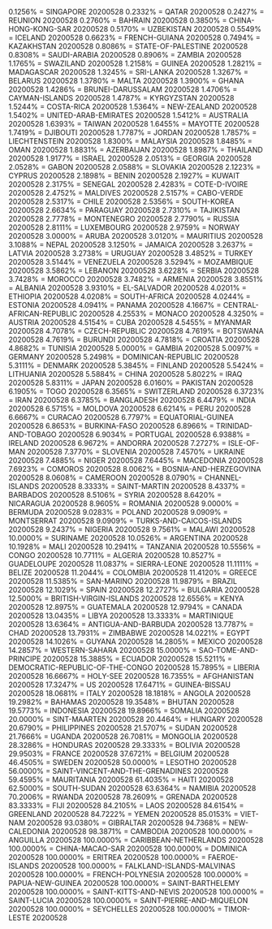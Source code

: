 0.1256% = SINGAPORE 20200528 
0.2332% = QATAR 20200528 
0.2427% = REUNION 20200528 
0.2760% = BAHRAIN 20200528 
0.3850% = CHINA-HONG-KONG-SAR 20200528 
0.5170% = UZBEKISTAN 20200528 
0.5549% = ICELAND 20200528 
0.6623% = FRENCH-GUIANA 20200528 
0.7494% = KAZAKHSTAN 20200528 
0.8086% = STATE-OF-PALESTINE 20200528 
0.8308% = SAUDI-ARABIA 20200528 
0.8906% = ZAMBIA 20200528 
1.1765% = SWAZILAND 20200528 
1.2158% = GUINEA 20200528 
1.2821% = MADAGASCAR 20200528 
1.3245% = SRI-LANKA 20200528 
1.3267% = BELARUS 20200528 
1.3780% = MALTA 20200528 
1.3900% = GHANA 20200528 
1.4286% = BRUNEI-DARUSSALAM 20200528 
1.4706% = CAYMAN-ISLANDS 20200528 
1.4787% = KYRGYZSTAN 20200528 
1.5244% = COSTA-RICA 20200528 
1.5364% = NEW-ZEALAND 20200528 
1.5402% = UNITED-ARAB-EMIRATES 20200528 
1.5412% = AUSTRALIA 20200528 
1.6393% = TAIWAN 20200528 
1.6455% = MAYOTTE 20200528 
1.7419% = DJIBOUTI 20200528 
1.7787% = JORDAN 20200528 
1.7857% = LIECHTENSTEIN 20200528 
1.8300% = MALAYSIA 20200528 
1.8485% = OMAN 20200528 
1.8831% = AZERBAIJAN 20200528 
1.8987% = THAILAND 20200528 
1.9177% = ISRAEL 20200528 
2.0513% = GEORGIA 20200528 
2.0528% = GABON 20200528 
2.0588% = SLOVAKIA 20200528 
2.1223% = CYPRUS 20200528 
2.1898% = BENIN 20200528 
2.1927% = KUWAIT 20200528 
2.3175% = SENEGAL 20200528 
2.4283% = COTE-D-IVOIRE 20200528 
2.4752% = MALDIVES 20200528 
2.5157% = CABO-VERDE 20200528 
2.5317% = CHILE 20200528 
2.5356% = SOUTH-KOREA 20200528 
2.6634% = PARAGUAY 20200528 
2.7310% = TAJIKISTAN 20200528 
2.7778% = MONTENEGRO 20200528 
2.7790% = RUSSIA 20200528 
2.8111% = LUXEMBOURG 20200528 
2.9759% = NORWAY 20200528 
3.0000% = ARUBA 20200528 
3.0120% = MAURITIUS 20200528 
3.1088% = NEPAL 20200528 
3.1250% = JAMAICA 20200528 
3.2637% = LATVIA 20200528 
3.2738% = URUGUAY 20200528 
3.4852% = TURKEY 20200528 
3.5144% = VENEZUELA 20200528 
3.5294% = MOZAMBIQUE 20200528 
3.5862% = LEBANON 20200528 
3.6228% = SERBIA 20200528 
3.7428% = MOROCCO 20200528 
3.7482% = ARMENIA 20200528 
3.8551% = ALBANIA 20200528 
3.9310% = EL-SALVADOR 20200528 
4.0201% = ETHIOPIA 20200528 
4.0208% = SOUTH-AFRICA 20200528 
4.0244% = ESTONIA 20200528 
4.0941% = PANAMA 20200528 
4.1667% = CENTRAL-AFRICAN-REPUBLIC 20200528 
4.2553% = MONACO 20200528 
4.3250% = AUSTRIA 20200528 
4.5154% = CUBA 20200528 
4.5455% = MYANMAR 20200528 
4.7078% = CZECH-REPUBLIC 20200528 
4.7619% = BOTSWANA 20200528 
4.7619% = BURUNDI 20200528 
4.7818% = CROATIA 20200528 
4.8682% = TUNISIA 20200528 
5.0000% = GAMBIA 20200528 
5.0097% = GERMANY 20200528 
5.2498% = DOMINICAN-REPUBLIC 20200528 
5.3111% = DENMARK 20200528 
5.3845% = FINLAND 20200528 
5.5424% = LITHUANIA 20200528 
5.5884% = CHINA 20200528 
5.8022% = IRAQ 20200528 
5.8311% = JAPAN 20200528 
6.0160% = PAKISTAN 20200528 
6.1905% = TOGO 20200528 
6.3565% = SWITZERLAND 20200528 
6.3723% = IRAN 20200528 
6.3785% = BANGLADESH 20200528 
6.4479% = INDIA 20200528 
6.5715% = MOLDOVA 20200528 
6.6214% = PERU 20200528 
6.6667% = CURACAO 20200528 
6.7797% = EQUATORIAL-GUINEA 20200528 
6.8653% = BURKINA-FASO 20200528 
6.8966% = TRINIDAD-AND-TOBAGO 20200528 
6.9034% = PORTUGAL 20200528 
6.9388% = IRELAND 20200528 
6.9672% = ANDORRA 20200528 
7.2727% = ISLE-OF-MAN 20200528 
7.3770% = SLOVENIA 20200528 
7.4570% = UKRAINE 20200528 
7.4885% = NIGER 20200528 
7.6445% = MACEDONIA 20200528 
7.6923% = COMOROS 20200528 
8.0062% = BOSNIA-AND-HERZEGOVINA 20200528 
8.0608% = CAMEROON 20200528 
8.0790% = CHANNEL-ISLANDS 20200528 
8.3333% = SAINT-MARTIN 20200528 
8.4337% = BARBADOS 20200528 
8.5106% = SYRIA 20200528 
8.6420% = NICARAGUA 20200528 
8.9605% = ROMANIA 20200528 
9.0000% = BERMUDA 20200528 
9.0283% = POLAND 20200528 
9.0909% = MONTSERRAT 20200528 
9.0909% = TURKS-AND-CAICOS-ISLANDS 20200528 
9.2437% = NIGERIA 20200528 
9.7561% = MALAWI 20200528 
10.0000% = SURINAME 20200528 
10.0526% = ARGENTINA 20200528 
10.1928% = MALI 20200528 
10.2941% = TANZANIA 20200528 
10.5556% = CONGO 20200528 
10.7711% = ALGERIA 20200528 
10.8527% = GUADELOUPE 20200528 
11.0837% = SIERRA-LEONE 20200528 
11.1111% = BELIZE 20200528 
11.2044% = COLOMBIA 20200528 
11.4120% = GREECE 20200528 
11.5385% = SAN-MARINO 20200528 
11.9879% = BRAZIL 20200528 
12.1029% = SPAIN 20200528 
12.2727% = BULGARIA 20200528 
12.5000% = BRITISH-VIRGIN-ISLANDS 20200528 
12.6556% = KENYA 20200528 
12.8975% = GUATEMALA 20200528 
12.9794% = CANADA 20200528 
13.0435% = LIBYA 20200528 
13.3333% = MARTINIQUE 20200528 
13.6364% = ANTIGUA-AND-BARBUDA 20200528 
13.7787% = CHAD 20200528 
13.7931% = ZIMBABWE 20200528 
14.0221% = EGYPT 20200528 
14.1026% = GUYANA 20200528 
14.2805% = MEXICO 20200528 
14.2857% = WESTERN-SAHARA 20200528 
15.0000% = SAO-TOME-AND-PRINCIPE 20200528 
15.3885% = ECUADOR 20200528 
15.5211% = DEMOCRATIC-REPUBLIC-OF-THE-CONGO 20200528 
15.7895% = LIBERIA 20200528 
16.6667% = HOLY-SEE 20200528 
16.7355% = AFGHANISTAN 20200528 
17.3247% = US 20200528 
17.6471% = GUINEA-BISSAU 20200528 
18.0681% = ITALY 20200528 
18.1818% = ANGOLA 20200528 
19.2982% = BAHAMAS 20200528 
19.3548% = BHUTAN 20200528 
19.5773% = INDONESIA 20200528 
19.8966% = SOMALIA 20200528 
20.0000% = SINT-MAARTEN 20200528 
20.4464% = HUNGARY 20200528 
20.6790% = PHILIPPINES 20200528 
21.5707% = SUDAN 20200528 
21.7666% = UGANDA 20200528 
26.7081% = MONGOLIA 20200528 
28.3286% = HONDURAS 20200528 
29.3333% = BOLIVIA 20200528 
29.9503% = FRANCE 20200528 
37.6721% = BELGIUM 20200528 
46.4505% = SWEDEN 20200528 
50.0000% = LESOTHO 20200528 
56.0000% = SAINT-VINCENT-AND-THE-GRENADINES 20200528 
59.4595% = MAURITANIA 20200528 
61.4035% = HAITI 20200528 
62.5000% = SOUTH-SUDAN 20200528 
63.6364% = NAMIBIA 20200528 
70.2006% = RWANDA 20200528 
78.2609% = GRENADA 20200528 
83.3333% = FIJI 20200528 
84.2105% = LAOS 20200528 
84.6154% = GREENLAND 20200528 
84.7222% = YEMEN 20200528 
85.0153% = VIET-NAM 20200528 
93.0380% = GIBRALTAR 20200528 
94.7368% = NEW-CALEDONIA 20200528 
98.3871% = CAMBODIA 20200528 
100.0000% = ANGUILLA 20200528 
100.0000% = CARIBBEAN-NETHERLANDS 20200528 
100.0000% = CHINA-MACAO-SAR 20200528 
100.0000% = DOMINICA 20200528 
100.0000% = ERITREA 20200528 
100.0000% = FAEROE-ISLANDS 20200528 
100.0000% = FALKLAND-ISLANDS-MALVINAS 20200528 
100.0000% = FRENCH-POLYNESIA 20200528 
100.0000% = PAPUA-NEW-GUINEA 20200528 
100.0000% = SAINT-BARTHELEMY 20200528 
100.0000% = SAINT-KITTS-AND-NEVIS 20200528 
100.0000% = SAINT-LUCIA 20200528 
100.0000% = SAINT-PIERRE-AND-MIQUELON 20200528 
100.0000% = SEYCHELLES 20200528 
100.0000% = TIMOR-LESTE 20200528 
